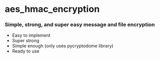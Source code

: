 # aes_hmac_encryption
### Simple, strong, and super easy message and file encryption

- Easy to implement
- Super strong
- Simple enough (only uses pycryptodome library)
- Ready to use

